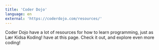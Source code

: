 ```yaml
---
title: 'Coder Dojo'
language: en
external: 'https://coderdojo.com/resources/'
---
```


Coder Dojo have a lot of resources for how to learn programming, just as Lær
Kidsa Koding! have at this page. Check it out, and explore even more coding!
